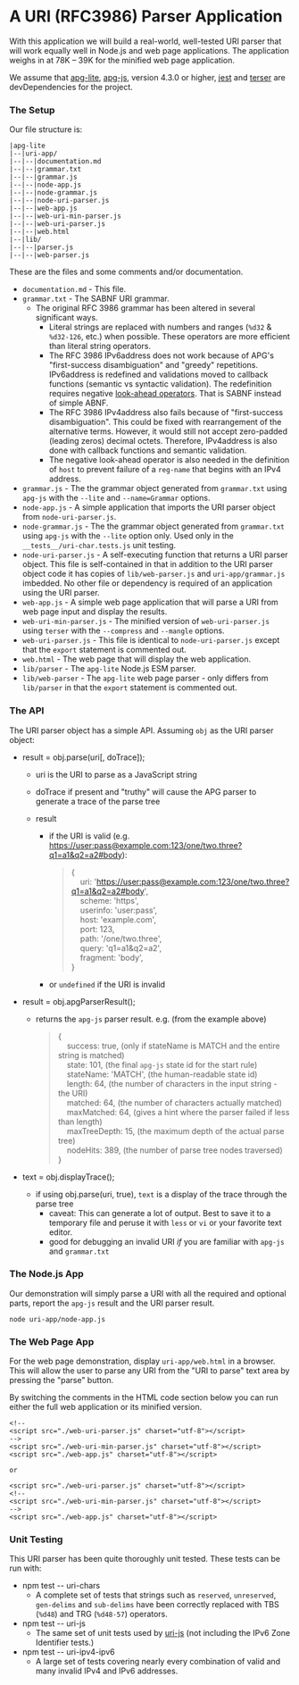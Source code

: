 # A URI (RFC3986) Parser Application

With this application we will build a real-world, well-tested URI parser that will work equally well in Node.js
and web page applications. The application weighs in at 78K &ndash; 39K for the minified web page application.

We assume that [apg-lite](https://www.npmjs.com/package/apg-lite), [apg-js](https://www.npmjs.com/package/apg-js), version 4.3.0 or higher,
[jest](https://jestjs.io/) and [terser](https://www.npmjs.com/package/terser) are devDependencies for the project.

### The Setup

Our file structure is:

```
|apg-lite
|--|uri-app/
|--|--|documentation.md
|--|--|grammar.txt
|--|--|grammar.js
|--|--|node-app.js
|--|--|node-grammar.js
|--|--|node-uri-parser.js
|--|--|web-app.js
|--|--|web-uri-min-parser.js
|--|--|web-uri-parser.js
|--|--|web.html
|--|lib/
|--|--|parser.js
|--|--|web-parser.js
```

These are the files and some comments and/or documentation.

- `documentation.md` - This file.
- `grammar.txt` - The SABNF URI grammar.
  - The original RFC 3986 grammar has been altered in several significant ways.
    - Literal strings are replaced with numbers and ranges (`%d32` & `%d32-126`, etc.) when possible.
      These operators are more efficient than literal string operators.
    - The RFC 3986 IPv6address does not work because of APG's "first-success disambiguation" and "greedy" repetitions.
      IPv6address is redefined and validations moved to callback functions (semantic vs syntactic validation).
      The redefinition requires negative [look-ahead operators](https://en.wikipedia.org/wiki/Syntactic_predicate).
      That is SABNF instead of simple ABNF.
    - The RFC 3986 IPv4address also fails because of "first-success disambiguation".
      This could be fixed with rearrangement of the alternative terms. However, it would still not
      accept zero-padded (leading zeros) decimal octets.
      Therefore, IPv4address is also done with callback functions and semantic validation.
    - The negative look-ahead operator is also needed in the definition of `host` to
      prevent failure of a `reg-name` that begins with an IPv4 address.
- `grammar.js` - The the grammar object generated from `grammar.txt` using `apg-js` with the `--lite` and `--name=Grammar` options.
- `node-app.js` - A simple application that imports the URI parser object from `node-uri-parser.js`.
- `node-grammar.js` - The the grammar object generated from `grammar.txt` using `apg-js` with the `--lite` option only.
  Used only in the `__tests__/uri-char.tests.js` unit testing.
- `node-uri-parser.js` - A self-executing function that returns a URI parser object. This file is self-contained in that
  in addition to the URI parser object code it has copies of `lib/web-parser.js` and `uri-app/grammar.js` imbedded.
  No other file or dependency is required of an application using the URI parser.
- `web-app.js` - A simple web page application that will parse a URI from web page input and display the results.
- `web-uri-min-parser.js` - The minified version of `web-uri-parser.js` using `terser` with the `--compress` and `--mangle` options.
- `web-uri-parser.js` - This file is identical to `node-uri-parser.js` except that the `export` statement is commented out.
- `web.html` - The web page that will display the web application.
- `lib/parser` - The `apg-lite` Node.js ESM parser.
- `lib/web-parser` - The `apg-lite` web page parser - only differs from `lib/parser` in that the `export` statement is commented out.

### The API

The URI parser object has a simple API. Assuming `obj` as the URI parser object:

- result = obj.parse(uri[, doTrace]);

  - uri is the URI to parse as a JavaScript string
  - doTrace if present and "truthy" will cause the APG parser to generate a trace of the parse tree
  - result

    - if the URI is valid (e.g. [https://user:pass@example.com:123/one/two.three?q1=a1&q2=a2#body]()):

      > {  
      > &nbsp;&nbsp;&nbsp;&nbsp;uri: '[https://user:pass@example.com:123/one/two.three?q1=a1&q2=a2#body]()',  
      > &nbsp;&nbsp;&nbsp;&nbsp;scheme: 'https',  
      > &nbsp;&nbsp;&nbsp;&nbsp;userinfo: 'user:pass',  
      > &nbsp;&nbsp;&nbsp;&nbsp;host: 'example.com',  
      > &nbsp;&nbsp;&nbsp;&nbsp;port: 123,  
      > &nbsp;&nbsp;&nbsp;&nbsp;path: '/one/two.three',  
      > &nbsp;&nbsp;&nbsp;&nbsp;query: 'q1=a1&q2=a2',  
      > &nbsp;&nbsp;&nbsp;&nbsp;fragment: 'body',  
      > }

    - or `undefined` if the URI is invalid

- result = obj.apgParserResult();
  - returns the `apg-js` parser result. e.g. (from the example above)
    > {  
    > &nbsp;&nbsp;&nbsp;&nbsp;success: true, (only if stateName is MATCH and the entire string is matched)  
    > &nbsp;&nbsp;&nbsp;&nbsp;state: 101, (the final `apg-js` state id for the start rule)  
    > &nbsp;&nbsp;&nbsp;&nbsp;stateName: 'MATCH', (the human-readable state id)  
    > &nbsp;&nbsp;&nbsp;&nbsp;length: 64, (the number of characters in the input string - the URI)  
    > &nbsp;&nbsp;&nbsp;&nbsp;matched: 64, (the number of characters actually matched)  
    > &nbsp;&nbsp;&nbsp;&nbsp;maxMatched: 64, (gives a hint where the parser failed if less than length)  
    > &nbsp;&nbsp;&nbsp;&nbsp;maxTreeDepth: 15, (the maximum depth of the actual parse tree)  
    > &nbsp;&nbsp;&nbsp;&nbsp;nodeHits: 389, (the number of parse tree nodes traversed)  
    > }
- text = obj.displayTrace();
  - if using obj.parse(uri, true), `text` is a display of the trace through the parse tree
    - caveat: This can generate a lot of output. Best to save it to a temporary file
      and peruse it with `less` or `vi` or your favorite text editor.
    - good for debugging an invalid URI _if_ you are familiar with `apg-js` and `grammar.txt`

### The Node.js App

Our demonstration will simply parse a URI with all the required and optional parts,
report the `apg-js` result and the URI parser result.

```
node uri-app/node-app.js
```

### The Web Page App

For the web page demonstration, display `uri-app/web.html` in a browser.
This will allow the user
to parse any URI from the "URI to parse" text area by pressing the "parse" button.

By switching the comments in the HTML code section below you can run either the full web application or its minified version.

```
<!--
<script src="./web-uri-parser.js" charset="utf-8"></script>
-->
<script src="./web-uri-min-parser.js" charset="utf-8"></script>
<script src="./web-app.js" charset="utf-8"></script>

or

<script src="./web-uri-parser.js" charset="utf-8"></script>
<!--
<script src="./web-uri-min-parser.js" charset="utf-8"></script>
-->
<script src="./web-app.js" charset="utf-8"></script>

```

### Unit Testing

This URI parser has been quite thoroughly unit tested. These tests can be run with:

- npm test -- uri-chars
  - A complete set of tests that strings such as `reserved`, `unreserved`,
    `gen-delims` and `sub-delims` have been correctly replaced with TBS (`%d48`) and TRG (`%d48-57`) operators.
- npm test -- uri-js
  - The same set of unit tests used by [uri-js](https://www.npmjs.com/package/uri-js)
    (not including the IPv6 Zone Identifier tests.)
- npm test -- uri-ipv4-ipv6
  - A large set of tests covering nearly every combination of valid
    and many invalid IPv4 and IPv6 addresses.
